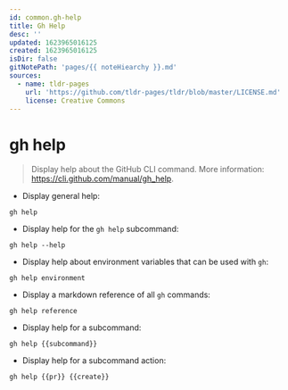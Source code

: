 ```yaml
---
id: common.gh-help
title: Gh Help
desc: ''
updated: 1623965016125
created: 1623965016125
isDir: false
gitNotePath: 'pages/{{ noteHiearchy }}.md'
sources:
  - name: tldr-pages
    url: 'https://github.com/tldr-pages/tldr/blob/master/LICENSE.md'
    license: Creative Commons
---
```

# gh help

> Display help about the GitHub CLI command.
> More information: <https://cli.github.com/manual/gh_help>.

- Display general help:

`gh help`

- Display help for the `gh help` subcommand:

`gh help --help`

- Display help about environment variables that can be used with `gh`:

`gh help environment`

- Display a markdown reference of all `gh` commands:

`gh help reference`

- Display help for a subcommand:

`gh help {{subcommand}}`

- Display help for a subcommand action:

`gh help {{pr}} {{create}}`

